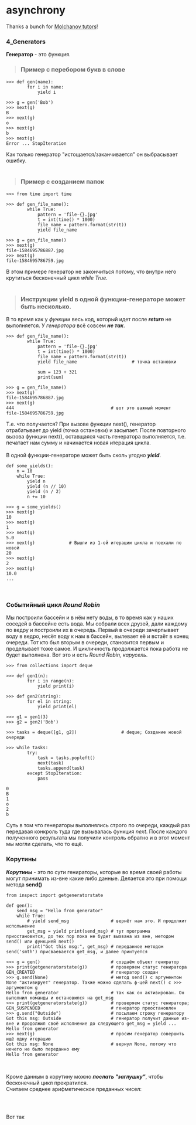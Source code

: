 # asynchrony

Thanks a bunch for [Molchanov tutors](https://www.youtube.com/playlist?list=PLlWXhlUMyooawilqK4lPXRvxtbYiw34S8)!
### 4_Generators

__Генератор__ - это функция.
   

> ### Пример с перебором букв в слове

```
>>> def gen(name):
        for i in name:
            yield i
        
>>> g = gen('Bob')
>>> next(g)
B
>>> next(g)
o
>>> next(g)
b
>>> next(g)
Error ... StopIteration
```
Как только генератор "истощается/заканчивается" он выбрасывает ошибку.  
     
> ### Пример с созданием папок

```
>>> from time import time

>>> def gen_file_name():
        while True:
            pattern = 'file-{}.jpg'
            t = int(time() * 1000)
            file_name = pattern.format(str(t))
            yield file_name

>>> g = gen_file_name()
>>> next(g)
file-1584695786887.jpg
>>> next(g)
file-1584695786759.jpg
```
В этом примере генератор не закончиться потому, что внутри него крутиться бесконечный цикл _while True_.  
     
> ### Инструкции yield в одной функции-генераторе может быть несколько.

В то время как у _функции_ весь код, который идет после _**return**_ не выполняется. У _генератора_ всё совсем ___не так___.
```
>>> def gen_file_name():
        while True:
            pattern = 'file-{}.jpg'
            t = int(time() * 1000)
            file_name = pattern.format(str(t))
            yield file_name                     # точка остановки

            sum = 123 + 321
            print(sum)
        
>>> g = gen_file_name()
>>> next(g)
file-1584695786887.jpg
>>> next(g)
444                                     # вот это важный момент
file-1584695786759.jpg
```
Т.е. что получается? При вызове функции next(), генератор отрабатывает до yield (точка остановки) и засыпает. 
После повторного вызова функции next(), оставщаяся часть генератора выполняется, т.е. печатает нам сумму и 
начинается новая итерация цикла.  
   
В одной функции-генераторе может быть сколь угодно ___yield___.
```
def some_yields():
    n = 10
    while True:
        yield n
        yield (n // 10)
        yield (n / 2)
        n += 10

>>> g = some_yields()
>>> next(g)
10
>>> next(g)
1
>>> next(g)
5.0
>>> next(g)             # Вышли из 1-ой итерации цикла и поехали по новой
20
>>> next(g)
2
>>> next(g)
10.0
...
```
     
     
### Событийный цикл _Round Robin_

Мы построили бассейн и в нём нету воды, в то время как у наших соседей в бассейне есть вода. Мы собрали всех друзей, дали каждому
по ведру и построили их в очередь. Первый в очереди зачерпывает воду в ведро, несёт воду к нам в бассейн, вылевает её и встаёт в 
конец очереди. Тот кто был вторым в очереди, становится первым и проделывает тоже самое. И цикличность продолжается пока работа не 
будет выполнена. Вот это и есть _Round Robin, карусель._ 

```
>>> from collections import deque

>>> def gen1(n):
        for i in range(n):
            yield print(i)

>>> def gen2(string):
        for el in string:
            yield print(el)

>>> g1 = gen1(3)
>>> g2 = gen2('Bob')

>>> tasks = deque([g1, g2])                 # deque; Создание новой очереди

>>> while tasks:
        try:
            task = tasks.popleft()
            next(task)
            tasks.append(task)
        except StopIteration:
            pass

0
B
1
o
2
b
```
Суть в том что генераторы выполнялись строго по очереди, каждый раз передавая конкроль туда где вызывалась функция _next_.
После каждого полученного результата мы получили контроль обратно и в этот момент мы могли сделать, что то ещё.
     
     
### Корутины
     
___Корутины___ - это по сути генираторы, которые во время своей работы могут принимать из-вне какие либо данные. Делается это при помощи метода __send()__
```
from inspect import getgeneratorstate

def gen():
    send_msg = "Hello from generator"
    while True:
        # yield send_msg                # вернёт нам это. И продолжит испольнение
        get_msg = yield print(send_msg) # тут программа приостановится, до тех пор пока не будет вызвана из вне, методом send() или функцией next()
        print("Got this msg:", get_msg) # переданное методом send('smth') присваевается get_msg, и далее принтуется

>>> g = gen()                           # создаём объект гениратор
>>> print(getgeneratorstate(g))         # проверяем статус гениратора 
GEN_CREATED                             # генератор создан
>>> g.send(None)                        # метод send() с аргументом None "активирует" генератор. Также можно сделать ф-цей next() с >>> аргументом g
Hello from generator                    # так как он активирован. Он выполнил команды и остановился на get_msg
>>> print(getgeneratorstate(g))         # проверяем статус гениратора; 
GEN_SUSPENDED                           # генератор преостановлен
>>> g.send("Outside")                   # посылаем строку генератору
Got this msg: Outside                   # генератор получит данные из-вне и продолжил своё исполнение до следующего get_msg = yield ...
Hello from generator
>>> next(g)                             # просим генератор совершить ищё одну итерацию
Got this msg: None                      # вернул None, потому что нечего не было переданно ему
Hello from generator
```
     
    
Кроме данным в корутину можно ___послать "заглушку"___, чтобы бесконечный цикл прекратился.  
Считаем среднее арифметическое преданных чисел:
```

```
     
    
Вот так





